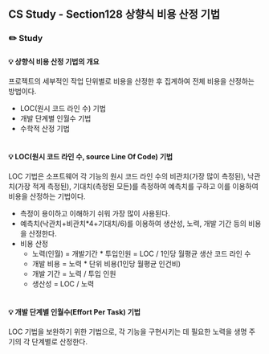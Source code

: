 ## CS Study - Section128 상향식 비용 산정 기법
### ✏️ Study
#### 💡 상향식 비용 산정 기법의 개요
프로젝트의 세부적인 작업 단위별로 비용을 산정한 후 집계하여 전체 비용을 산정하는 방법이다.
- LOC(원시 코드 라인 수) 기법
- 개발 단계별 인월수 기법
- 수학적 산정 기법
<br><br>

#### 💡 LOC(원시 코드 라인 수, source Line Of Code) 기법
LOC 기법은 소프트웨어 각 기능의 원시 코드 라인 수의 비관치(가장 많이 측정된), 낙관치(가장 적게 측정된), 기대치(측정된 모든)를 측정하여 예측치를 구하고 이를 이용하여 비용을 산정하는 기법이다.
- 측정이 용이하고 이해하기 쉬워 가장 많이 사용된다.
- 예측치(낙관치+비관치*4+기대치/6)를 이용하여 생산성, 노력, 개발 기간 등의 비용을 산정한다.
- 비용 산정
  - 노력(인월) = 개발기간 * 투입인원 = LOC / 1인당 월평균 생산 코드 라인 수
  - 개발 비용 = 노력 * 단위 비용(1인당 월평균 인건비)
  - 개발 기간 = 노력 / 투입 인원
  - 생산성 = LOC / 노력
<br><br>

#### 💡 개발 단계별 인월수(Effort Per Task) 기법
LOC 기법을 보완하기 위한 기법으로, 각 기능을 구현시키는 데 필요한 노력을 생명 주기의 각 단계별로 산정한다.